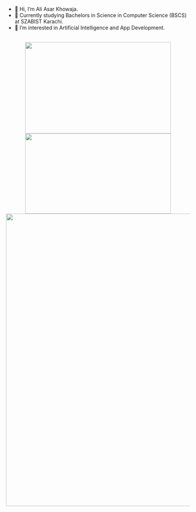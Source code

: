 - 👋 Hi, I’m Ali Asar Khowaja.
- 🏫 Currently studying Bachelors in Science in Computer Science (BSCS) at SZABIST Karachi.
- 👀 I’m interested in Artificial Intelligence and App Development.

<!---
aliasar1/aliasar1 is a ✨ special ✨ repository because its `README.md` (this file) appears on your GitHub profile.
You can click the Preview link to take a look at your changes.
--->
<br>

<div align="center">
<img align="center" src="https://github-readme-stats.vercel.app/api/top-langs/?username=aliasar1&layout=compact&theme=github_dark&langs_count=8" width = "400" height="250">
<img align="center" src="http://github-profile-summary-cards.vercel.app/api/cards/stats?username=aliasar1&theme=github_dark" width = "400" height="219">
<img align="center" src="http://github-profile-summary-cards.vercel.app/api/cards/profile-details?username=aliasar1&theme=github_dark" width = "800">
</div>
